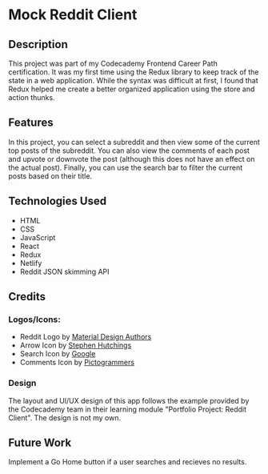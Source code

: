 # Mock Reddit Client

## Description
This project was part of my Codecademy Frontend Career Path certification. It was my first time using the Redux library to keep track of the state in a web application. While the syntax was difficult at first, I found that Redux helped me create a better organized application using the store and action thunks.

## Features
In this project, you can select a subreddit and then view some of the current top posts of the subreddit. You can also view the comments of each post and upvote or downvote the post (although this does not have an effect on the actual post). Finally, you can use the search bar to filter the current posts based on their title.

## Technologies Used
- HTML
- CSS
- JavaScript
- React
- Redux
- Netlify
- Reddit JSON skimming API

## Credits
### Logos/Icons:
- Reddit Logo by [Material Design Authors](https://github.com/material-icons/material-icons)
- Arrow Icon by [Stephen Hutchings](https://github.com/stephenhutchings/typicons.font)
- Search Icon by [Google](https://github.com/google/material-design-icons)
- Comments Icon by [Pictogrammers](https://github.com/Templarian/MaterialDesign)
### Design
The layout and UI/UX design of this app follows the example provided by the Codecademy team in their learning module "Portfolio Project: Reddit Client". The design is not my own.

## Future Work
Implement a Go Home button if a user searches and recieves no results.
